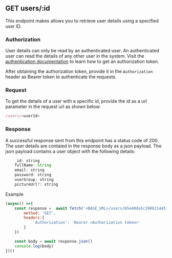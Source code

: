 ## GET users/:id

This endpoint makes allows you to retrieve user details using a specified user ID.

### Authorization
User details can only be read by an authenticated user. An authenticated user can read the details of any other user in the system. Visit the [authentication documentation](../../authentication/authentication.md) to learn how to get an authorization token.

After obtaining the authorization token, provide it in the `Authorization` header as Bearer token to authenticate the requests.

### Request
To get the details of a user with a specific id, provide the id as a url parameter in the request url as shown below:
```javascript
/users/<userId>
```

### Response
A successful response sent from this endpoint has a status code of 200. The user details are contaied in the response body as a json payload. The json payload contains a user object with the following details:

```javascript
    _id: string
    fullName: String
    email: string
    password: string
    userGroup: string
    pictureUrl?: string
```

Example
```javascript
(async() =>{
    const response =  await fetch('<BASE_URL>/users/65e40da5c390b114451cebb5',{
        method: 'GET',
        headers:{
            'Authorization': 'Bearer <Authorization token>'
        }
    })

    const body = await response.json()
    console.log(body)
})()
```